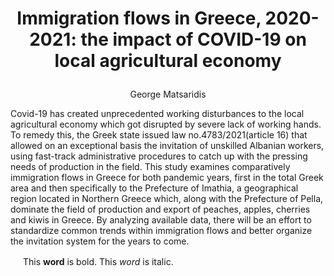 # <p align="center"> Immigration flows in Greece, 2020-2021: the impact of COVID-19 on local agricultural economy</p>

<p align="center">George Matsaridis</p>

Covid-19 has created unprecedented working disturbances to the local agricultural economy which got disrupted by severe lack of working hands. To remedy this, the Greek state issued law no.4783/2021(article 16) that allowed on an exceptional basis the invitation of unskilled Albanian workers, using fast-track administrative procedures to catch up with the pressing needs of production in the field. This study examines comparatively immigration flows in Greece for both pandemic years, first in the total Greek area and then specifically to the Prefecture of Imathia, a geographical region located in Northern Greece which, along with the Prefecture of Pella, dominate the field of production and export of peaches, apples, cherries and kiwis in Greece. By analyzing available data, there will be an effort to standardize common trends within immigration flows and better organize the invitation system for the years to come.




<img height="16" width="16" color="#0A66C2" src="https://cdn.jsdelivr.net/npm/simple-icons@v5/icons/linkedin.svg" /> This **word** is bold. This <em>word</em> is italic.
